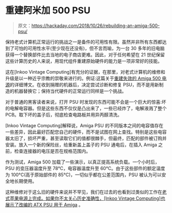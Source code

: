 # 重建阿米加 500 PSU

> 原文：<https://hackaday.com/2018/10/26/rebuilding-an-amiga-500-psu/>

保持老式计算机正常运行的挑战之一是备件的可用性有限。虽然并非所有东西都达到了可怕的可用性水平(至少现在还没有)，但不言而喻，为一台 30 多年的旧电脑获得一个替换部件比去当地的电子商店更难。因此，对于任何希望在 21 世纪保留这些计算历史的人来说，用现代组件重建原始硬件的能力是一项非常好的技能。

这在[Inkoo Vintage Computing]有充分的证据，在那里，对老式计算机的维修和升级是以一种近乎宗教的崇敬来进行的。例证:这篇关于[重建失效的 Amiga 500 电源](https://inkoovintagecomputing.wordpress.com/2018/10/20/amiga-500-power-supply-repair/)的详细博文。在收到捐赠的机器后，决定尝试诊断和修复 PSU，而不是用新制造的机器替换它；保持当代硬件的正常运行同样是一个挑战。

对于普通的黑客读者来说，打开 PSU 时发现的东西可能不会是一个巨大的惊喜:坏的电解电容器。但是这些东西不仅仅是凸出来了，一些已经炸了，电解液溅了整个 PCB。取下坏的盖子后，彻底检查电路板并用异丙醇清洗。

[Inkoo Vintage Computing]解释说，Amiga PSU 的不同版本之间的电容值存在一些差异，因此最好匹配您自己的硬件，而不是试图在网上查找。特别是这些电容器太旧了，损坏严重，甚至读取它们的值都很棘手，但最终，匹配的部件被订购并安装。放入一个新的保险丝，给重新盖上盖子的 PSU 通电后，在插入 Amiga 之前，检查连接器的电压是否在规格范围内。

作为测试，Amiga 500 加载了一些演示，以真正提高系统负载。一个小时后，PSU 的变压器温度升至 78°C，电容器温度升至 60°C。由于这些部件的额定温度为 100°C(高于原始部件的 85°C)，一切似乎都在公差范围内，PSU 被认为可以安全地长期使用。

这种维修对于这么旧的硬件来说并不罕见，我们在过去的也看到过类似的工作在[老式苹果电源上完成。如果你不太关心历史准确性，[Inkoo Vintage Computing]也展示了](https://hackaday.com/2016/04/30/re-capping-an-ancient-apple-psu/)[改编的 ATX PSU 用于 Amiga](https://hackaday.com/2018/03/22/converting-power-supplies-for-antique-computers/) 。